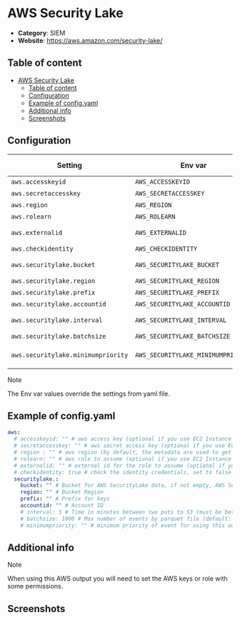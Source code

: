 # AWS Security Lake

- **Category**: SIEM
- **Website**: https://aws.amazon.com/security-lake/

## Table of content

- [AWS Security Lake](#aws-security-lake)
  - [Table of content](#table-of-content)
  - [Configuration](#configuration)
  - [Example of config.yaml](#example-of-configyaml)
  - [Additional info](#additional-info)
  - [Screenshots](#screenshots)

## Configuration

| Setting                            | Env var                            | Default value    | Description                                                                                                                         |
| ---------------------------------- | ---------------------------------- | ---------------- | ----------------------------------------------------------------------------------------------------------------------------------- |
| `aws.accesskeyid`                  | `AWS_ACCESSKEYID`                  |                  | AWS access key (optional if you use EC2 Instance Profile)                                                                           |
| `aws.secretaccesskey`              | `AWS_SECRETACCESSKEY`              |                  | AWS secret access key (optional if you use EC2 Instance Profile)                                                                    |
| `aws.region`                       | `AWS_REGION`                       |                  | AWS region (by default, the metadata are used to get it)                                                                            |
| `aws.rolearn`                      | `AWS_ROLEARN`                      |                  | AWS role to assume (optional if you use EC2 Instance Profile)                                                                       |
| `aws.externalid`                   | `AWS_EXTERNALID`                   |                  | External id for the role to assume (optional if you use EC2 Instance Profile)                                                       |
| `aws.checkidentity`                | `AWS_CHECKIDENTITY`                | `true`           | Check the identity credentials, set to false for locale developments                                                                |
| `aws.securitylake.bucket`          | `AWS_SECURITYLAKE_BUCKET`          |                  | Bucket for AWS SecurityLake data, if not empty, AWS SecurityLake output is **enabled**                                              |
| `aws.securitylake.region`          | `AWS_SECURITYLAKE_REGION`          |                  | Bucket Region for AWS SecurityLake data                                                                                             |
| `aws.securitylake.prefix`          | `AWS_SECURITYLAKE_PREFIX`          |                  | Prefix for keys                                                                                                                     |
| `aws.securitylake.accountid`       | `AWS_SECURITYLAKE_ACCOUNTID`       |                  | Account ID                                                                                                                          |
| `aws.securitylake.interval`        | `AWS_SECURITYLAKE_INTERVAL`        | `5`              | Time in minutes between two puts to S3 (must be between 5 and 60min)                                                                |
| `aws.securitylake.batchsize`       | `AWS_SECURITYLAKE_BATCHSIZE`       | `1000`           | Max number of events by parquet file                                                                                                |
| `aws.securitylake.minimumpriority` | `AWS_SECURITYLAKE_MINIMUMPRIORITY` | `""` (= `debug`) | Minimum priority of event for using this output, order is `emergency,alert,critical,error,warning,notice,informational,debug or ""` |

> [!NOTE]
The Env var values override the settings from yaml file.

## Example of config.yaml

```yaml
aws:
  # accesskeyid: "" # aws access key (optional if you use EC2 Instance Profile)
  # secretaccesskey: "" # aws secret access key (optional if you use EC2 Instance Profile)
  # region : "" # aws region (by default, the metadata are used to get it)
  # rolearn: "" # aws role to assume (optional if you use EC2 Instance Profile)
  # externalid: "" # external id for the role to assume (optional if you use EC2 Instance Profile)
  # checkidentity: true # check the identity credentials, set to false for locale developments (default: true)
  securitylake.:
    bucket: "" # Bucket for AWS SecurityLake data, if not empty, AWS SecurityLake output is enabled
    region: "" # Bucket Region
    prefix: "" # Prefix for keys
    accountid: "" # Account ID
    # interval: 5 # Time in minutes between two puts to S3 (must be between 5 and 60min) (default: 5min)
    # batchsize: 1000 # Max number of events by parquet file (default: 1000)
    # minimumpriority: "" # minimum priority of event for using this output, order is emergency|alert|critical|error|warning|notice|informational|debug or "" (default)
```

## Additional info

> [!NOTE]
When using this AWS output you will need to set the AWS keys or role with some permissions.

## Screenshots
